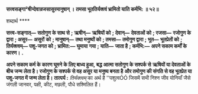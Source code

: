 **सत्त्वसङ्गा²षीन्देवान्रजसासुरमानुषान् ।** **तमसा भूततिर्यक्त्वं भ्रामितो याति कर्मभि: ॥ ५२॥** 

शब्दार्थ **** 

**सत्त्व-सङ्गात्—** **सतोगुण के साथ से** **; ऋषीन्—** **ऋषियों को** **; देवान्—** **देवताओं को** **; रजसा—** **रजोगुण के द्वारा** **; असुर—** **असुरों** **को** **; मानुषान्—** **तथा मनुष्यों को** **; तमसा—** **तमोगुण द्वारा** **; भूत—** **भूतप्रेतों को** **; तिर्यक्त्वम्—** **पशु-जगत को** **; भ्रामित:—** **घुमाया** **गया** **; याति—** **जाता है** **; कर्मभि:—** **अपने सकाम कर्मों के कारण।** **.** 

**अपने सकाम कर्म के कारण घूमने के लिए बाध्य हुआ, बद्ध आत्मा सतोगुण के सश्पर्क से** **ऋषियों या देवताओं के बीच जन्म लेता है। रजोगुण के सश्पर्क से वह असुर या मनुष्य बनता है** **और तमोगुण की संगति से वह भूतप्रेत या पशु-जगत में जन्म लेता है।** **तात्पर्य :** *तिर्यक्त्वम्* का अर्थ है ''पशुत्वÓÓ जिसमें सभी निश्न जीव योनियाँ जैसे जंगली जानवर, पक्षी, कीट, मछली, पौधे सश्मिलित हैं।  